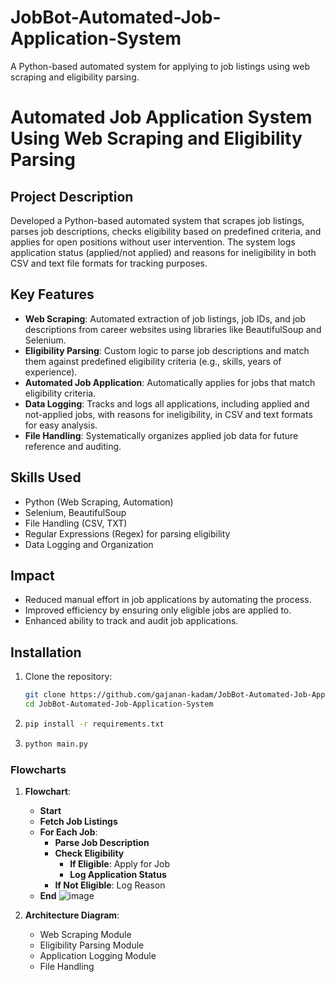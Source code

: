 # JobBot-Automated-Job-Application-System
A Python-based automated system for applying to job listings using web scraping and eligibility parsing.
# Automated Job Application System Using Web Scraping and Eligibility Parsing

## Project Description
Developed a Python-based automated system that scrapes job listings, parses job descriptions, checks eligibility based on predefined criteria, and applies for open positions without user intervention. The system logs application status (applied/not applied) and reasons for ineligibility in both CSV and text file formats for tracking purposes.

## Key Features
- **Web Scraping**: Automated extraction of job listings, job IDs, and job descriptions from career websites using libraries like BeautifulSoup and Selenium.
- **Eligibility Parsing**: Custom logic to parse job descriptions and match them against predefined eligibility criteria (e.g., skills, years of experience).
- **Automated Job Application**: Automatically applies for jobs that match eligibility criteria.
- **Data Logging**: Tracks and logs all applications, including applied and not-applied jobs, with reasons for ineligibility, in CSV and text formats for easy analysis.
- **File Handling**: Systematically organizes applied job data for future reference and auditing.

## Skills Used
- Python (Web Scraping, Automation)
- Selenium, BeautifulSoup
- File Handling (CSV, TXT)
- Regular Expressions (Regex) for parsing eligibility
- Data Logging and Organization

## Impact
- Reduced manual effort in job applications by automating the process.
- Improved efficiency by ensuring only eligible jobs are applied to.
- Enhanced ability to track and audit job applications.

## Installation
1. Clone the repository:
   ```bash
   git clone https://github.com/gajanan-kadam/JobBot-Automated-Job-Application-System.git
   cd JobBot-Automated-Job-Application-System
2. ```bash
   pip install -r requirements.txt
3. ```bash
   python main.py

### Flowcharts

1. **Flowchart**: 

   - **Start**
   - **Fetch Job Listings**
   - **For Each Job**:
     - **Parse Job Description**
     - **Check Eligibility**
       - **If Eligible**: Apply for Job
       - **Log Application Status**
     - **If Not Eligible**: Log Reason
   - **End**
     ![image](https://github.com/user-attachments/assets/ba30c899-8a48-4fa4-be27-5e58ef544c0c)


2. **Architecture Diagram**:
   - Web Scraping Module
   - Eligibility Parsing Module
   - Application Logging Module
   - File Handling





